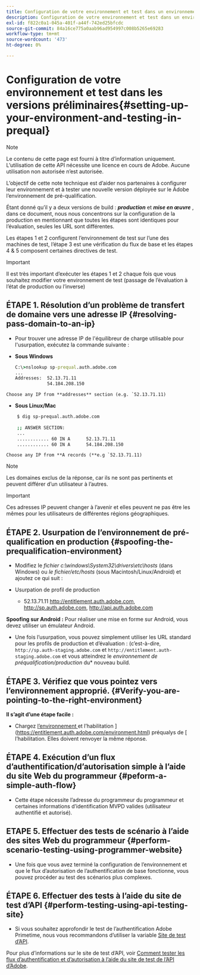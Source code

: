 ```yaml
---
title: Configuration de votre environnement et test dans un environnement de préqualification
description: Configuration de votre environnement et test dans un environnement de préqualification
exl-id: f822c0a1-045a-401f-a44f-742ed25bfcdc
source-git-commit: 84a16ce775a0aab96ad954997c008b5265e69283
workflow-type: tm+mt
source-wordcount: '473'
ht-degree: 0%

---
```


# Configuration de votre environnement et test dans les versions préliminaires{#setting-up-your-environment-and-testing-in-prequal}

>[!NOTE]
>
>Le contenu de cette page est fourni à titre d’information uniquement. L’utilisation de cette API nécessite une licence en cours de Adobe. Aucune utilisation non autorisée n’est autorisée.

L’objectif de cette note technique est d’aider nos partenaires à configurer leur environnement et à tester une nouvelle version déployée sur le Adobe l’environnement de pré-qualification.

Étant donné qu’il y a deux versions de build : ***production*** et ***mise en œuvre*** , dans ce document, nous nous concentrons sur la configuration de la production en mentionnant que toutes les étapes sont identiques pour l’évaluation, seules les URL sont différentes.

Les étapes 1 et 2 configurent l’environnement de test sur l’une des machines de test, l’étape 3 est une vérification du flux de base et les étapes 4 &amp; 5 composent certaines directives de test.

>[!IMPORTANT]
>
> Il est très important d’exécuter les étapes 1 et 2 chaque fois que vous souhaitez modifier votre environnement de test (passage de l’évaluation à l’état de production ou l’inverse)


## ÉTAPE 1. Résolution d’un problème de transfert de domaine vers une adresse IP {#resolving-pass-domain-to-an-ip}

* Pour trouver une adresse IP de l&#39;équilibreur de charge utilisable pour l&#39;usurpation, exécutez la commande suivante :

* **Sous Windows**

  ```cmd
  C:\>nslookup sp-prequal.auth.adobe.com
  ...
  Addresses:  52.13.71.11
              54.184.208.150
  ```

```Choose any IP from **addresses** section (e.g. `52.13.71.11)```

* **Sous Linux/Mac**

```sh
    $ dig sp-prequal.auth.adobe.com
    
    ;; ANSWER SECTION:
    ...
    ............ 60 IN A      52.13.71.11
    ............ 60 IN A      54.184.208.150
```

```Choose any IP from **A records (**e.g `52.13.71.11)```

>[!NOTE]
>
>Les domaines exclus de la réponse, car ils ne sont pas pertinents et peuvent différer d’un utilisateur à l’autres.

>[!IMPORTANT]
>
> Ces adresses IP peuvent changer à l’avenir et elles peuvent ne pas être les mêmes pour les utilisateurs de différentes régions géographiques.


## ÉTAPE 2.  Usurpation de l’environnement de pré-qualification en production {#spoofing-the-prequalification-environment}

* Modifiez le *fichier c:\\windows\\System32\\drivers\\etc\\hosts* (dans Windows) ou *le fichier/etc/hosts* (sous Macintosh/Linux/Android) et ajoutez ce qui suit :

* Usurpation de profil de production
   * 52.13.71.11 http://entitlement.auth.adobe.com, http://sp.auth.adobe.com, http://api.auth.adobe.com

**Spoofing sur Android :** Pour réaliser une mise en forme sur Android, vous devez utiliser un émulateur Android.

* Une fois l’usurpation, vous pouvez simplement utiliser les URL standard pour les profils de production et d’évaluation : (c’est-à-dire, `http://sp.auth-staging.adobe.com` et `http://entitlement.auth-staging.adobe.com` et vous atteindrez le *environnement de préqualification/production* du* nouveau build.


## ÉTAPE 3.  Vérifiez que vous pointez vers l’environnement approprié. {#Verify-you-are-pointing-to-the-right-environment}

**Il s’agit d’une étape facile :**

* Chargez [ l’environnement ](https://entitlement-prequal.auth.adobe.com/environment.html) et l’habilitation ](https://entitlement.auth.adobe.com/environment.html) préqualys de [ l’habilitation. Elles doivent renvoyer la même réponse.


## ÉTAPE 4.  Exécution d’un flux d’authentification/d’autorisation simple à l’aide du site Web du programmeur {#peform-a-simple-auth-flow}

* Cette étape nécessite l’adresse du programmeur du programmeur et certaines informations d’identification MVPD valides (utilisateur authentifié et autorisé).

## ETAPE 5.  Effectuer des tests de scénario à l’aide des sites Web du programmeur {#perform-scenario-testing-using-programmer-website}

* Une fois que vous avez terminé la configuration de l’environnement et que le flux d’autorisation de l’authentification de base fonctionne, vous pouvez procéder au test des scénarios plus complexes.


## ÉTAPE 6.  Effectuer des tests à l’aide du site de test d’API {#perform-testing-using-api-testing-site}

* Si vous souhaitez approfondir le test de l’authentification Adobe Primetime, nous vous recommandons d’utiliser la variable [Site de test d’API](http://entitlement-prequal.auth.adobe.com/apitest/api.html).

Pour plus d’informations sur le site de test d’API, voir [Comment tester les flux d’authentification et d’autorisation à l’aide du site de test de l’API d’Adobe](/help/authentication/test-authn-authz-flows-using-adobes-api-test-site.md).
